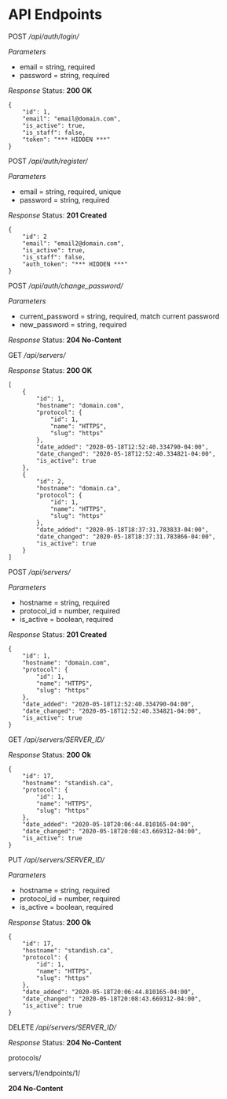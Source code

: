 API Endpoints
=============

POST */api/auth/login/*

*Parameters*
- email = string, required
- password = string, required

*Response*
Status: **200 OK**
```
{
    "id": 1,
    "email": "email@domain.com",
    "is_active": true,
    "is_staff": false,
    "token": "*** HIDDEN ***"
}
```


POST */api/auth/register/*

*Parameters*
- email = string, required, unique
- password = string, required

*Response*
Status: **201 Created**
```
{
    "id": 2
    "email": "email2@domain.com",
    "is_active": true,
    "is_staff": false,
    "auth_token": "*** HIDDEN ***"
}
```


POST */api/auth/change_password/*

*Parameters*
- current_password = string, required, match current password
- new_password = string, required

*Response*
Status: **204 No-Content**


GET */api/servers/*

*Response*
Status: **200 OK**
```
[
    {
        "id": 1,
        "hostname": "domain.com",
        "protocol": {
            "id": 1,
            "name": "HTTPS",
            "slug": "https"
        },
        "date_added": "2020-05-18T12:52:40.334790-04:00",
        "date_changed": "2020-05-18T12:52:40.334821-04:00",
        "is_active": true
    },
    {
        "id": 2,
        "hostname": "domain.ca",
        "protocol": {
            "id": 1,
            "name": "HTTPS",
            "slug": "https"
        },
        "date_added": "2020-05-18T18:37:31.783833-04:00",
        "date_changed": "2020-05-18T18:37:31.783866-04:00",
        "is_active": true
    }
]
```

POST */api/servers/*

*Parameters*
- hostname = string, required
- protocol_id = number, required
- is_active = boolean, required

*Response*
Status: **201 Created**
```
{
    "id": 1,
    "hostname": "domain.com",
    "protocol": {
        "id": 1,
        "name": "HTTPS",
        "slug": "https"
    },
    "date_added": "2020-05-18T12:52:40.334790-04:00",
    "date_changed": "2020-05-18T12:52:40.334821-04:00",
    "is_active": true
}
```

GET */api/servers/SERVER_ID/*

*Response*
Status: **200 Ok**
```
{
    "id": 17,
    "hostname": "standish.ca",
    "protocol": {
        "id": 1,
        "name": "HTTPS",
        "slug": "https"
    },
    "date_added": "2020-05-18T20:06:44.810165-04:00",
    "date_changed": "2020-05-18T20:08:43.669312-04:00",
    "is_active": true
}
```

PUT */api/servers/SERVER_ID/*

*Parameters*
- hostname = string, required
- protocol_id = number, required
- is_active = boolean, required

*Response*
Status: **200 Ok**
```
{
    "id": 17,
    "hostname": "standish.ca",
    "protocol": {
        "id": 1,
        "name": "HTTPS",
        "slug": "https"
    },
    "date_added": "2020-05-18T20:06:44.810165-04:00",
    "date_changed": "2020-05-18T20:08:43.669312-04:00",
    "is_active": true
}
```

DELETE */api/servers/SERVER_ID/*

*Response*
Status: **204 No-Content**

protocols/

servers/1/endpoints/1/


**204 No-Content**